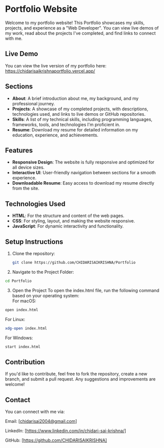 
# Portfolio Website

Welcome to my portfolio website! This Portfolio showcases my skills, projects, and experience as a  "Web Developer". You can view live demos of my work, read about the projects I've completed, and find links to connect with me.

## Live Demo

You can view the live version of my portfolio here: https://chidarisaikrishnaportfolio.vercel.app/

## Sections
- **About**: A brief introduction about me, my background, and my professional journey.
- **Projects**: A showcase of my completed projects, with descriptions, technologies used, and links to live demos or GitHub repositories.
- **Skills**: A list of my technical skills, including programming languages, frameworks, tools, and technologies I'm proficient in.
- **Resume**: Download my resume for detailed information on my education, experience, and achievements.

## Features

- **Responsive Design**: The website is fully responsive and optimized for all device sizes.
- **Interactive UI**: User-friendly navigation between sections for a smooth experience.
- **Downloadable Resume**: Easy access to download my resume directly from the site.


## Technologies Used

- **HTML**: For the structure and content of the web pages.
- **CSS**: For styling, layout, and making the website responsive.
- **JavaScript**:  For dynamic interactivity and functionality.


## Setup Instructions

1. Clone the repository:
    ```bash
   git clone https://github.com/CHIDARISAIKRISHNA/Portfolio
    ```
2. Navigate to the Project Folder:
```bash
cd Portfolio
```
3. Open the Project
To open the index.html file, run the following command based on your operating system:<br>
 For macOS:
  ```bash
 open index.html
```
 For Linux:
  ```bash
 xdg-open index.html
```
 For Windows:
  ```bash
start index.html

```

## Contribution

If you'd like to contribute, feel free to fork the repository, create a new branch, and submit a pull request. Any suggestions and improvements are welcome!


## Contact

You can connect with me via:

Email: [chidarisai2004@gmail.com]

LinkedIn: [https://www.linkedin.com/in/chidari-sai-krishna/]

GitHub: [https://github.com/CHIDARISAIKRISHNA]





